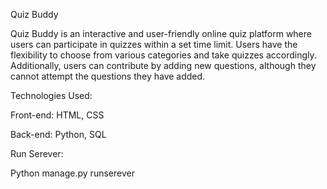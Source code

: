 Quiz Buddy

Quiz Buddy is an interactive and user-friendly online quiz platform where users can participate in quizzes within a set time limit. Users have the flexibility to choose from various categories and take quizzes accordingly. Additionally, users can contribute by adding new questions, although they cannot attempt the questions they have added.

Technologies Used:

Front-end: HTML, CSS

Back-end: Python, SQL

Run Serever:

Python manage.py runserever
